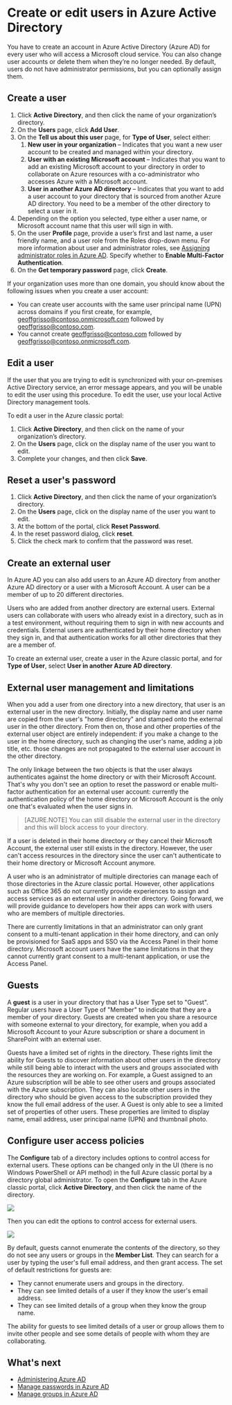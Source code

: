 <properties
	pageTitle="Create or edit users in Azure Active Directory | Microsoft Azure"
	description="Explains how to create or edit user accounts in Azure Active Directory."
	services="active-directory"
	documentationCenter=""
	authors="curtand"
	manager="stevenpo"
	editor=""/>

<tags
	ms.service="active-directory"
	ms.workload="identity"
	ms.tgt_pltfrm="na"
	ms.devlang="na"
	ms.topic="article"
	ms.date="12/01/2015"
	ms.author="curtand"/>

# Create or edit users in Azure Active Directory

You have to create an account in Azure Active Directory (Azure AD) for every user who will access a Microsoft cloud service. You can also change user accounts or delete them when they’re no longer needed. By default, users do not have administrator permissions, but you can optionally assign them.

## Create a user

1. Click **Active Directory**, and then click the name of your organization’s directory.
2. On the **Users** page, click **Add User**.
3. On the **Tell us about this user** page, for **Type of User**, select either:
	1. **New user in your organization** – Indicates that you want a new user account to be created and managed within your directory.
	2. **User with an existing Microsoft account** – Indicates that you want to add an existing Microsoft account to your directory in order to collaborate on Azure resources with a co-administrator who accesses Azure with a Microsoft account.
	3. **User in another Azure AD directory** – Indicates that you want to add a user account to your directory that is sourced from another Azure AD directory. You need to be a member of the other directory to select a user in it.
4. Depending on the option you selected, type either a user name, or Microsoft account name that this user will sign in with.
5. On the user **Profile** page, provide a user’s first and last name, a user friendly name, and a user role from the Roles drop-down menu. For more information about user and administrator roles, see [Assigning administrator roles in Azure AD](active-directory-assign-admin-roles.md). Specify whether to **Enable Multi-Factor Authentication**.
6. On the **Get temporary password** page, click **Create**.

If your organization uses more than one domain, you should know about the following issues when you create a user account:

- You can create user accounts with the same user principal name (UPN) across domains if you first create, for example, geoffgrisso@contoso.onmicrosoft.com followed by geoffgrisso@contoso.com.
- You cannot create geoffgrisso@contoso.com followed by geoffgrisso@contoso.onmicrosoft.com.

## Edit a user

If the user that you are trying to edit is synchronized with your on-premises Active Directory service, an error message appears, and you will be unable to edit the user using this procedure. To edit the user, use your local Active Directory management tools.

To edit a user in the Azure classic portal:

1. Click **Active Directory**, and then click on the name of your organization’s directory.
2. On the **Users** page, click on the display name of the user you want to edit.
3. Complete your changes, and then click **Save**.

## Reset a user's password

1. Click **Active Directory**, and then click the name of your organization’s directory.
2. On the **Users** page, click on the display name of the user you want to edit.
3. At the bottom of the portal, click **Reset Password**.
4. In the reset password dialog, click **reset**.
5. Click the check mark to confirm that the password was reset.

## Create an external user

In Azure AD you can also add users to an Azure AD directory from another Azure AD directory or a user with a Microsoft Account. A user can be a member of up to 20 different directories.

Users who are added from another directory are external users. External users can collaborate with users who already exist in a directory, such as in a test environment, without requiring them to sign in with new accounts and credentials. External users are authenticated by their home directory when they sign in, and that authentication works for all  other directories that they are a member of.

To create an external user, create a user in the Azure classic portal, and for **Type of User**, select **User in another Azure AD directory**.

## External user management and limitations

When you add a user from one directory into a new directory, that user is an external user in the new directory. Initially, the display name and user name are copied from the user's "home directory" and stamped onto the external user in the other directory. From then on, those and other properties of the external user object are entirely independent: if you make a change to the user in the home directory, such as changing the user's name, adding a job title, etc. those changes are not propagated to the external user account in the other directory.

The only linkage between the two objects is that the user always authenticates against the home directory or with their Microsoft Account. That's why you don't see an option to reset the password or enable multi-factor authentication for an external user account: currently the authentication policy of the home directory or Microsoft Account is the only one that's evaluated when the user signs in.

> [AZURE.NOTE]
> You can still disable the external user in the directory and this will block access to your directory.

If a user is deleted in their home directory or they cancel their Microsoft Account, the external user still exists in the directory. However, the user can't access resources in the directory since the user can't authenticate to their home directory or Microsoft Account anymore.

A user who is an administrator of multiple directories can manage each of those directories in the Azure classic portal. However, other applications such as Office 365 do not currently provide experiences to assign and access services as an external user in another directory. Going forward, we will provide guidance to developers how their apps can work with users who are members of multiple directories.

There are currently limitations in that an administrator can only grant consent to a multi-tenant application in their home directory, and can only be provisioned for SaaS apps and SSO via the Access Panel in their home directory. Microsoft account users have the same limitations in that they cannot currently grant consent to a multi-tenant application, or use the Access Panel.

## Guests

A **guest** is a user in your directory that has a User Type set to "Guest". Regular users have a User Type of "Member" to indicate that they are a member of your directory. Guests are created when you share a resource with someone external to your directory, for example, when you add a Microsoft Account to your Azure subscription or share a document in SharePoint with an external user.

Guests have a limited set of rights in the directory. These rights limit the ability for Guests to discover information about other users in the directory while still being able to interact with the users and groups associated with the resources they are working on. For example, a Guest assigned to an Azure subscription will be able to see other users and groups associated with the Azure subscription. They can also locate other users in the directory who should be given access to the subscription provided they know the full email address of the user. A Guest is only able to see a limited set of properties of other users. These properties are limited to display name, email address, user principal name (UPN) and thumbnail photo.

## Configure user access policies

The **Configure** tab of a directory includes options to control access for external users. These options can be changed only in the UI (there is no Windows PowerShell or API method) in the full Azure classic portal by a directory global administrator.
To open the **Configure** tab in the Azure classic portal, click **Active Directory**, and then click the name of the directory.

![][1]

Then you can edit the options to control access for external users.

![][2]

By default, guests cannot enumerate the contents of the directory, so they do not see any users or groups in the **Member List**. They can search for a user by typing the user's full email address, and then grant access. The set of default restrictions for guests are:

- They cannot enumerate users and groups in the directory.
- They can see limited details of a user if they know the user's email address.
- They can see limited details of a group when they know the group name.

The ability for guests to see limited details of a user or group allows them to invite other people and see some details of people with whom they are collaborating.  

## What's next

- [Administering Azure AD](active-directory-administer.md)
- [Manage passwords in Azure AD](active-directory-manage-passwords.md)
- [Manage groups in Azure AD](active-directory-manage-groups.md)

<!--Image references-->
[1]: ./media/active-directory-create-users/RBACDirConfigTab.png
[2]: ./media/active-directory-create-users/RBACGuestAccessControls.png
